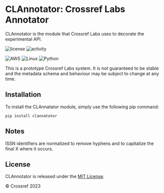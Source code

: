 # CLAnnotator: Crossref Labs Annotator 
CLAnnotator is the module that Crossref Labs uses to decorate the experimental API.

![license](https://img.shields.io/gitlab/license/crossref/labs/clannotation) ![activity](https://img.shields.io/gitlab/last-commit/crossref/labs/clannotation)

![AWS](https://img.shields.io/badge/AWS-%23FF9900.svg?style=for-the-badge&logo=amazon-aws&logoColor=white) ![Linux](https://img.shields.io/badge/Linux-FCC624?style=for-the-badge&logo=linux&logoColor=black) ![Python](https://img.shields.io/badge/python-3670A0?style=for-the-badge&logo=python&logoColor=ffdd54)

This is a prototype Crossref Labs system. It is not guaranteed to be stable and the metadata schema and behaviour may be subject to change at any time.

## Installation

To install the CLAnnatator module, simply use the following pip command:

    pip install clannatator

## Notes
ISSN identifiers are normalized to remove hyphens and to capitalize the final X where it occurs.

## License
CLAnnotator is released under the [MIT License](https://opensource.org/licenses/MIT).

&copy; Crossref 2023